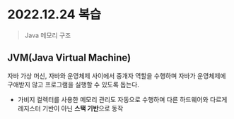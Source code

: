 # 2022.12.24 복습
>Java 메모리 구조

## JVM(Java Virtual Machine)
자바 가상 머신, 자바와 운영체제 사이에서 중개자 역할을 수행하며 자바가 운영체제에 구애받지 않고 프로그램을 실행할 수 있도록 돕는다.
- 가비지 컬렉터를 사용한 메모리 관리도 자동으로 수행하며 다른 하드웨어와 다르게 레지스터 기반이 아닌 **스택 기반**으로 동작